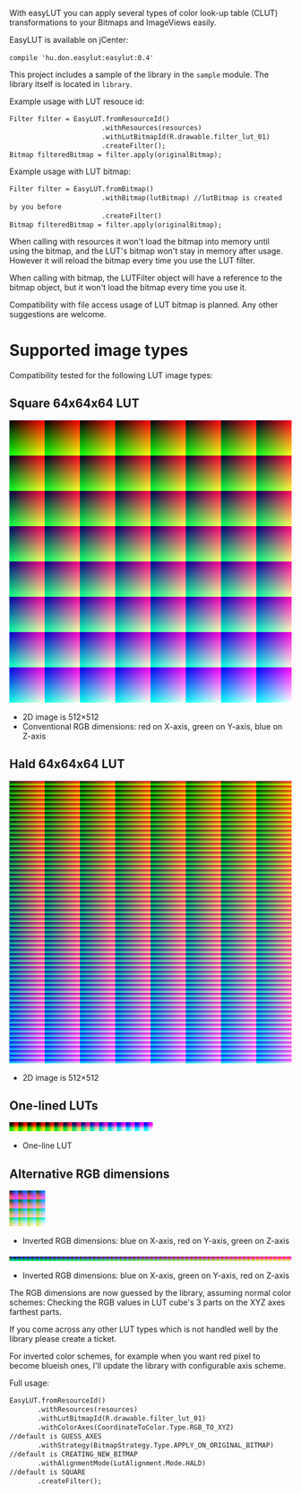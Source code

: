 With easyLUT you can apply several types of color look-up table (CLUT) transformations to your Bitmaps and ImageViews easily.

EasyLUT is available on jCenter:

`compile 'hu.don.easylut:easylut:0.4'`

This project includes a sample of the library in the `sample` module. The library itself is located in `library`.

Example usage with LUT resouce id:

    Filter filter = EasyLUT.fromResourceId()
                           .withResources(resources)
                           .withLutBitmapId(R.drawable.filter_lut_01)
                           .createFilter();
    Bitmap filteredBitmap = filter.apply(originalBitmap);

Example usage with LUT bitmap:

    Filter filter = EasyLUT.fromBitmap()
                           .withBitmap(lutBitmap) //lutBitmap is created by you before
                           .createFilter()
    Bitmap filteredBitmap = filter.apply(originalBitmap);

When calling with resources it won't load the bitmap into memory until using the bitmap, and the LUT's bitmap won't stay in memory after usage. However it will reload the bitmap every time you use the LUT filter.

When calling with bitmap, the LUTFilter object will have a reference to the bitmap object, but it won't load the bitmap every time you use it.

Compatibility with file access usage of LUT bitmap is planned. Any other suggestions are welcome.

# Supported image types

Compatibility tested for the following LUT image types:

## Square 64x64x64 LUT
 ![Square 64x64x64 LUT](sample/src/main/res/drawable-nodpi/identity_square_8.png?raw=true)
 - 2D image is 512×512
 - Conventional RGB dimensions: red on X-axis, green on Y-axis, blue on Z-axis

## Hald 64x64x64 LUT
 ![Hald 64x64x64 LUT](sample/src/main/res/drawable-nodpi/identity_hald_8.png?raw=true)
 - 2D image is 512×512

## One-lined LUTs
 ![One-lined 16x16x16 LUT](sample/src/main/res/drawable-nodpi/filter_wide_4_00.png?raw=true)
- One-line LUT

## Alternative RGB dimensions
 ![altermative 16x16x16 LUT](sample/src/main/res/drawable-nodpi/filter_square_4_brg.png?raw=true)
 - Inverted RGB dimensions: blue on X-axis, red on Y-axis, green on Z-axis

![alternative 64x64x64 wide LUT](sample/src/main/res/drawable-nodpi/filter_wide_8_bgr.png?raw=true)
- Inverted RGB dimensions: blue on X-axis, green on Y-axis, red on Z-axis

 The RGB dimensions are now guessed by the library, assuming normal color schemes:
 Checking the RGB values in LUT cube's 3 parts on the XYZ axes farthest parts.

 If you come across any other LUT types which is not handled well by the library please create a ticket.

For inverted color schemes, for example when you want red pixel to become blueish ones, I'll update the library with configurable axis scheme.

Full usage:

    EasyLUT.fromResourceId()
           .withResources(resources)
           .withLutBitmapId(R.drawable.filter_lut_01)
           .withColorAxes(CoordinateToColor.Type.RGB_TO_XYZ)           //default is GUESS_AXES
           .withStrategy(BitmapStrategy.Type.APPLY_ON_ORIGINAL_BITMAP) //default is CREATING_NEW_BITMAP
           .withAlignmentMode(LutAlignment.Mode.HALD)                  //default is SQUARE
           .createFilter();
